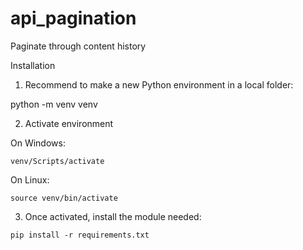 # api_pagination
Paginate through content history

Installation

1. Recommend to make a new Python environment in a local folder:

python -m venv venv

2. Activate environment

On Windows:
```
venv/Scripts/activate
```
On Linux:
```
source venv/bin/activate
```
3. Once activated, install the module needed:
```
pip install -r requirements.txt
```

